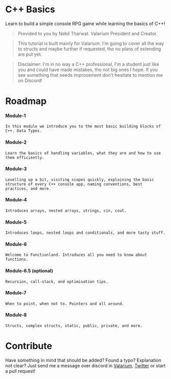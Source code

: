 # C++ Basics
Learn to build a simple console RPG game while learning the basics of C++! 
> Provided to you by Nabil Tharwat. Valarium President and Creator.

> This tutorial is built mainly for Valarium. I'm going to cover all the way to structs and maybe further if requested, tho no plans of extending are put yet. 

> Disclaimer: I'm in no way a C++ professional, I'm a student just like you and could have made mistakes, tho not big ones I hope. If you see something that needs improvement don't hesitate to mention me on Discord!

# Roadmap
#### Module-1  
    In this module we introduce you to the most basic building blocks of C++. Data Types. 
#### Module-2
    Learn the basics of handling variables, what they are and how to use them efficiently. 
#### Module-3
    Levelling up a bit, visiting scopes quickly, explaining the basic structure of every C++ console app, naming conventions, best practices, and more. 
#### Module-4 
    Introduces arrays, nested arrays, strings, cin, cout.
#### Module-5
    Introduces loops, nested loops and conditionals, and more tasty stuff.
#### Module-6 
    Welcome to Functionland. Introduces all you need to know about functions. 
#### Module-6.5 (optional)
    Recursion, call-stack, and optimisation tips.
#### Module-7
    When to point, when not to. Pointers and all around.
#### Module-8 
    Structs, complex structs, static, public, private, and more.
 
 
# Contribute
Have something in mind that should be added? Found a typo? Explanation not clear? Just send me a message over discord in [Valarium](https://discord.gg/xrGAnTg), [Twitter](https://twitter.com/Nabil_Tharwat16) or start a pull request! 
